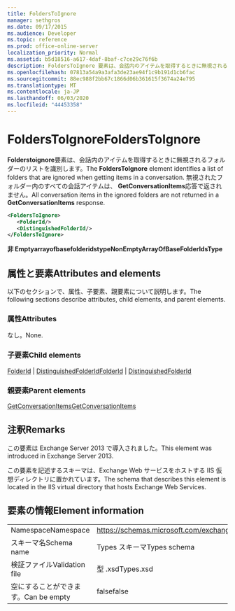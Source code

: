 ```yaml
---
title: FoldersToIgnore
manager: sethgros
ms.date: 09/17/2015
ms.audience: Developer
ms.topic: reference
ms.prod: office-online-server
localization_priority: Normal
ms.assetid: b5d18516-a617-4daf-8baf-c7ce29c76f6b
description: FoldersToIgnore 要素は、会話内のアイテムを取得するときに無視されるフォルダーのリストを識別します。 無視されたフォルダー内のすべての会話アイテムは、GetConversationItems 応答で返されません。
ms.openlocfilehash: 07813a54a9a3afa3de23ae94f1c9b191d1cb6fac
ms.sourcegitcommit: 88ec988f2bb67c1866d06b361615f3674a24e795
ms.translationtype: MT
ms.contentlocale: ja-JP
ms.lasthandoff: 06/03/2020
ms.locfileid: "44453358"
---
```

# <a name="folderstoignore"></a><span data-ttu-id="4be16-104">FoldersToIgnore</span><span class="sxs-lookup"><span data-stu-id="4be16-104">FoldersToIgnore</span></span>

<span data-ttu-id="4be16-105">**Folderstoignore**要素は、会話内のアイテムを取得するときに無視されるフォルダーのリストを識別します。</span><span class="sxs-lookup"><span data-stu-id="4be16-105">The **FoldersToIgnore** element identifies a list of folders that are ignored when getting items in a conversation.</span></span> <span data-ttu-id="4be16-106">無視されたフォルダー内のすべての会話アイテムは、 **GetConversationItems**応答で返されません。</span><span class="sxs-lookup"><span data-stu-id="4be16-106">All conversation items in the ignored folders are not returned in a **GetConversationItems** response.</span></span> 
  
```XML
<FoldersToIgnore>
   <FolderId/>
   <DistinguishedFolderId/>
</FoldersToIgnore>
```

 <span data-ttu-id="4be16-107">**非 Emptyarrayofbasefolderidstype**</span><span class="sxs-lookup"><span data-stu-id="4be16-107">**NonEmptyArrayOfBaseFolderIdsType**</span></span>
## <a name="attributes-and-elements"></a><span data-ttu-id="4be16-108">属性と要素</span><span class="sxs-lookup"><span data-stu-id="4be16-108">Attributes and elements</span></span>

<span data-ttu-id="4be16-109">以下のセクションで、属性、子要素、親要素について説明します。</span><span class="sxs-lookup"><span data-stu-id="4be16-109">The following sections describe attributes, child elements, and parent elements.</span></span>
  
### <a name="attributes"></a><span data-ttu-id="4be16-110">属性</span><span class="sxs-lookup"><span data-stu-id="4be16-110">Attributes</span></span>

<span data-ttu-id="4be16-111">なし。</span><span class="sxs-lookup"><span data-stu-id="4be16-111">None.</span></span>
  
### <a name="child-elements"></a><span data-ttu-id="4be16-112">子要素</span><span class="sxs-lookup"><span data-stu-id="4be16-112">Child elements</span></span>

<span data-ttu-id="4be16-113">[FolderId](folderid.md)  | [DistinguishedFolderId](distinguishedfolderid.md)</span><span class="sxs-lookup"><span data-stu-id="4be16-113">[FolderId](folderid.md) | [DistinguishedFolderId](distinguishedfolderid.md)</span></span>
  
### <a name="parent-elements"></a><span data-ttu-id="4be16-114">親要素</span><span class="sxs-lookup"><span data-stu-id="4be16-114">Parent elements</span></span>

[<span data-ttu-id="4be16-115">GetConversationItems</span><span class="sxs-lookup"><span data-stu-id="4be16-115">GetConversationItems</span></span>](getconversationitems.md)
  
## <a name="remarks"></a><span data-ttu-id="4be16-116">注釈</span><span class="sxs-lookup"><span data-stu-id="4be16-116">Remarks</span></span>

<span data-ttu-id="4be16-117">この要素は Exchange Server 2013 で導入されました。</span><span class="sxs-lookup"><span data-stu-id="4be16-117">This element was introduced in Exchange Server 2013.</span></span>
  
<span data-ttu-id="4be16-118">この要素を記述するスキーマは、Exchange Web サービスをホストする IIS 仮想ディレクトリに置かれています。</span><span class="sxs-lookup"><span data-stu-id="4be16-118">The schema that describes this element is located in the IIS virtual directory that hosts Exchange Web Services.</span></span>
  
## <a name="element-information"></a><span data-ttu-id="4be16-119">要素の情報</span><span class="sxs-lookup"><span data-stu-id="4be16-119">Element information</span></span>

|||
|:-----|:-----|
|<span data-ttu-id="4be16-120">Namespace</span><span class="sxs-lookup"><span data-stu-id="4be16-120">Namespace</span></span>  <br/> |https://schemas.microsoft.com/exchange/services/2006/types  <br/> |
|<span data-ttu-id="4be16-121">スキーマ名</span><span class="sxs-lookup"><span data-stu-id="4be16-121">Schema name</span></span>  <br/> |<span data-ttu-id="4be16-122">Types スキーマ</span><span class="sxs-lookup"><span data-stu-id="4be16-122">Types schema</span></span>  <br/> |
|<span data-ttu-id="4be16-123">検証ファイル</span><span class="sxs-lookup"><span data-stu-id="4be16-123">Validation file</span></span>  <br/> |<span data-ttu-id="4be16-124">型 .xsd</span><span class="sxs-lookup"><span data-stu-id="4be16-124">Types.xsd</span></span>  <br/> |
|<span data-ttu-id="4be16-125">空にすることができます。</span><span class="sxs-lookup"><span data-stu-id="4be16-125">Can be empty</span></span>  <br/> |<span data-ttu-id="4be16-126">false</span><span class="sxs-lookup"><span data-stu-id="4be16-126">false</span></span>  <br/> |
   

